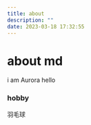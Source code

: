 ```yaml
---
title: about
description: ""
date: 2023-03-18 17:32:55
---
```


# about md

i am Aurora
hello

### hobby

羽毛球
